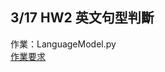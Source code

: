 ## 3/17 HW2 英文句型判斷
作業：LanguageModel.py  
[作業要求](https://hackmd.io/@PR2kjoVmQFqNCTuwMivDww/Sk4RY7XBI)
